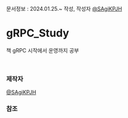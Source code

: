 문서정보 : 2024.01.25.~ 작성, 작성자 [@SAgiKPJH](https://github.com/SAgiKPJH)

# gRPC_Study
책 gRPC 시작에서 운영까지 공부

<br>

### 제작자
[@SAgiKPJH](https://github.com/SAgiKPJH)

### 참조

<br><br>
